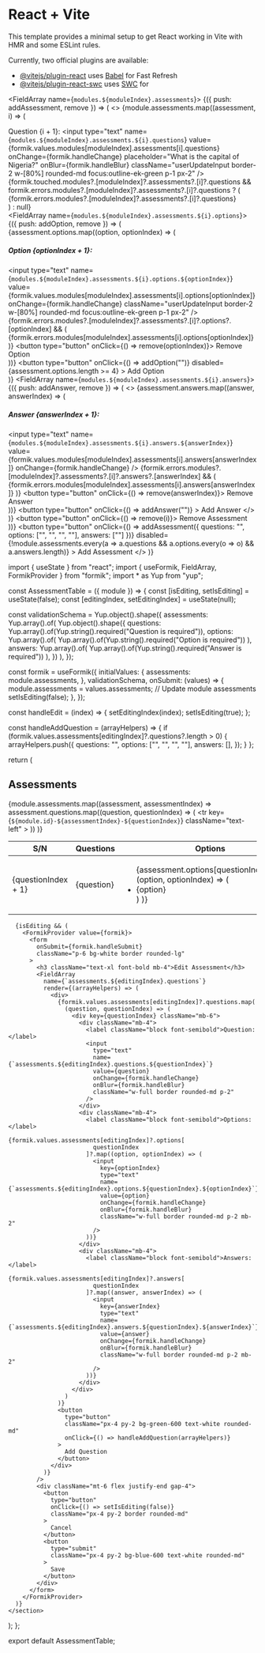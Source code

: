 # React + Vite

This template provides a minimal setup to get React working in Vite with HMR and some ESLint rules.

Currently, two official plugins are available:

- [@vitejs/plugin-react](https://github.com/vitejs/vite-plugin-react/blob/main/packages/plugin-react/README.md) uses [Babel](https://babeljs.io/) for Fast Refresh
- [@vitejs/plugin-react-swc](https://github.com/vitejs/vite-plugin-react-swc) uses [SWC](https://swc.rs/) for 

<FieldArray name={`modules.${moduleIndex}.assessments`}>
                          {({ push: addAssessment, remove }) => (
                            <>
                              {module.assessments.map((assessment, i) => (
                                <section key={i} className="userUpdateItem flex flex-col relative gap-10">
                                  <div className="flex gap-10">
                                    <label className="capitalize font-semibold w-[180px]">Question {i + 1}:</label>
                                    <input
                                      type="text"
                                      name={`modules.${moduleIndex}.assessments.${i}.questions`}
                                      value={formik.values.modules[moduleIndex].assessments[i].questions}
                                      onChange={formik.handleChange}
                                      placeholder="What is the capital of Nigeria?"
                                      onBlur={formik.handleBlur}
                                      className="userUpdateInput border-2 w-[80%] rounded-md focus:outline-ek-green p-1 px-2"
                                    />
                                    {formik.touched.modules?.[moduleIndex]?.assessments?.[i]?.questions && formik.errors.modules?.[moduleIndex]?.assessments?.[i]?.questions ? (
                                      <div className="error absolute top-16 text-red-600 text-[12px]">{formik.errors.modules?.[moduleIndex]?.assessments?.[i]?.questions}</div>
                                    ) : null}
                                  </div>
                                  <FieldArray name={`modules.${moduleIndex}.assessments.${i}.options`}>
                                    {({ push: addOption, remove }) => (
                                      <section className="flex flex-col gap-10">
                                        {assessment.options.map((option, optionIndex) => (
                                          <div key={optionIndex} className="flex gap-10">
                                            <h5 className="capitalize font-semibold w-[180px]">Option {optionIndex + 1}:</h5>
                                            <input
                                              type="text"
                                              name={`modules.${moduleIndex}.assessments.${i}.options.${optionIndex}`}
                                              value={formik.values.modules[moduleIndex].assessments[i].options[optionIndex]}
                                              onChange={formik.handleChange}
                                              className="userUpdateInput border-2 w-[80%] rounded-md focus:outline-ek-green p-1 px-2"
                                            />
                                            {formik.errors.modules?.[moduleIndex]?.assessments?.[i]?.options?.[optionIndex] && (
                                              <span>{formik.errors.modules[moduleIndex].assessments[i].options[optionIndex]}</span>
                                            )}
                                            <button type="button" onClick={() => remove(optionIndex)}>
                                              Remove Option
                                            </button>
                                          </div>
                                        ))}
                                        <button
                                          type="button"
                                          onClick={() => addOption("")}
                                          disabled={assessment.options.length >= 4}
                                        >
                                          Add Option
                                        </button>
                                      </section>
                                    )}
                                  </FieldArray>
                                  <FieldArray name={`modules.${moduleIndex}.assessments.${i}.answers`}>
                                    {({ push: addAnswer, remove }) => (
                                      <>
                                        {assessment.answers.map((answer, answerIndex) => (
                                          <div key={answerIndex} className="relative flex gap-10">
                                            <h5 className="capitalize font-semibold w-[180px]">Answer {answerIndex + 1}:</h5>
                                            <input
                                              type="text"
                                              name={`modules.${moduleIndex}.assessments.${i}.answers.${answerIndex}`}
                                              value={formik.values.modules[moduleIndex].assessments[i].answers[answerIndex]}
                                              onChange={formik.handleChange}
                                            />
                                            {formik.errors.modules?.[moduleIndex]?.assessments?.[i]?.answers?.[answerIndex] && (
                                              <span>{formik.errors.modules[moduleIndex].assessments[i].answers[answerIndex]}</span>
                                            )}
                                            <button type="button" onClick={() => remove(answerIndex)}>
                                              Remove Answer
                                            </button>
                                          </div>
                                        ))}
                                        <button
                                          type="button"
                                          onClick={() => addAnswer("")}
                                        >
                                          Add Answer
                                        </button>
                                      </>
                                    )}
                                  </FieldArray>
                                  <button type="button" onClick={() => remove(i)}>
                                    Remove Assessment
                                  </button>
                                </section>
                              ))}
                              <button
                                type="button"
                                onClick={() => addAssessment({ questions: "", options: ["", "", "", ""], answers: [""] })}
                                disabled={!module.assessments.every(a => a.questions && a.options.every(o => o) && a.answers.length)}
                              >
                                Add Assessment
                              </button>
                            </>
                          )}
                        </FieldArray>

<!-- Second solution -->
import { useState } from "react";
import { useFormik, FieldArray, FormikProvider } from "formik";
import * as Yup from "yup";

const AssessmentTable = ({ module }) => {
  const [isEditing, setIsEditing] = useState(false);
  const [editingIndex, setEditingIndex] = useState(null);

  const validationSchema = Yup.object().shape({
    assessments: Yup.array().of(
      Yup.object().shape({
        questions: Yup.array().of(Yup.string().required("Question is required")),
        options: Yup.array().of(
          Yup.array().of(Yup.string().required("Option is required"))
        ),
        answers: Yup.array().of(
          Yup.array().of(Yup.string().required("Answer is required"))
        ),
      })
    ),
  });

  const formik = useFormik({
    initialValues: {
      assessments: module.assessments,
    },
    validationSchema,
    onSubmit: (values) => {
      module.assessments = values.assessments; // Update module assessments
      setIsEditing(false);
    },
  });

  const handleEdit = (index) => {
    setEditingIndex(index);
    setIsEditing(true);
  };

  const handleAddQuestion = (arrayHelpers) => {
    if (formik.values.assessments[editingIndex]?.questions?.length > 0) {
      arrayHelpers.push({
        questions: "",
        options: ["", "", "", ""],
        answers: [],
      });
    }
  };

  return (
    <section className="userInfo flex flex-col gap-8">
      <h2 className="text-2xl font-bold">Assessments</h2>
      <article className="work flex flex-col gap-5">
        <table className="table-auto w-full border-collapse border border-gray-300">
          <thead>
            <tr className="bg-gray-200">
              <th className="border border-gray-300 px-4 py-2">S/N</th>
              <th className="border border-gray-300 px-4 py-2">Questions</th>
              <th className="border border-gray-300 px-4 py-2">Options</th>
              <th className="border border-gray-300 px-4 py-2">Answers</th>
              <th className="border border-gray-300 px-4 py-2">Actions</th>
            </tr>
          </thead>
          <tbody>
            {module.assessments.map((assessment, assessmentIndex) =>
              assessment.questions.map((question, questionIndex) => (
                <tr
                  key={`${module.id}-${assessmentIndex}-${questionIndex}`}
                  className="text-left"
                >
                  <td className="border border-gray-300 px-4 py-2 text-center">
                    {questionIndex + 1}
                  </td>
                  <td className="border border-gray-300 px-4 py-2">
                    {question}
                  </td>
                  <td className="border border-gray-300 px-4 py-2">
                    <ul className="list-disc list-inside">
                      {assessment.options[questionIndex]?.map(
                        (option, optionIndex) => (
                          <li key={optionIndex}>{option}</li>
                        )
                      )}
                    </ul>
                  </td>
                  <td className="border border-gray-300 px-4 py-2">
                    <ul className="list-disc list-inside">
                      {assessment.answers[questionIndex]?.map(
                        (answer, answerIndex) => (
                          <li key={answerIndex}>{answer}</li>
                        )
                      )}
                    </ul>
                  </td>
                  <td className="border border-gray-300 px-4 py-2 text-center">
                    <button
                      onClick={() => handleEdit(assessmentIndex)}
                      className="text-blue-600 underline"
                    >
                      Edit
                    </button>
                  </td>
                </tr>
              ))
            )}
          </tbody>
        </table>
      </article>

      {isEditing && (
        <FormikProvider value={formik}>
          <form
            onSubmit={formik.handleSubmit}
            className="p-6 bg-white border rounded-lg"
          >
            <h3 className="text-xl font-bold mb-4">Edit Assessment</h3>
            <FieldArray
              name={`assessments.${editingIndex}.questions`}
              render={(arrayHelpers) => (
                <div>
                  {formik.values.assessments[editingIndex]?.questions.map(
                    (question, questionIndex) => (
                      <div key={questionIndex} className="mb-6">
                        <div className="mb-4">
                          <label className="block font-semibold">Question:</label>
                          <input
                            type="text"
                            name={`assessments.${editingIndex}.questions.${questionIndex}`}
                            value={question}
                            onChange={formik.handleChange}
                            onBlur={formik.handleBlur}
                            className="w-full border rounded-md p-2"
                          />
                        </div>
                        <div className="mb-4">
                          <label className="block font-semibold">Options:</label>
                          {formik.values.assessments[editingIndex]?.options[
                            questionIndex
                          ]?.map((option, optionIndex) => (
                            <input
                              key={optionIndex}
                              type="text"
                              name={`assessments.${editingIndex}.options.${questionIndex}.${optionIndex}`}
                              value={option}
                              onChange={formik.handleChange}
                              onBlur={formik.handleBlur}
                              className="w-full border rounded-md p-2 mb-2"
                            />
                          ))}
                        </div>
                        <div className="mb-4">
                          <label className="block font-semibold">Answers:</label>
                          {formik.values.assessments[editingIndex]?.answers[
                            questionIndex
                          ]?.map((answer, answerIndex) => (
                            <input
                              key={answerIndex}
                              type="text"
                              name={`assessments.${editingIndex}.answers.${questionIndex}.${answerIndex}`}
                              value={answer}
                              onChange={formik.handleChange}
                              onBlur={formik.handleBlur}
                              className="w-full border rounded-md p-2 mb-2"
                            />
                          ))}
                        </div>
                      </div>
                    )
                  )}
                  <button
                    type="button"
                    className="px-4 py-2 bg-green-600 text-white rounded-md"
                    onClick={() => handleAddQuestion(arrayHelpers)}
                  >
                    Add Question
                  </button>
                </div>
              )}
            />
            <div className="mt-6 flex justify-end gap-4">
              <button
                type="button"
                onClick={() => setIsEditing(false)}
                className="px-4 py-2 border rounded-md"
              >
                Cancel
              </button>
              <button
                type="submit"
                className="px-4 py-2 bg-blue-600 text-white rounded-md"
              >
                Save
              </button>
            </div>
          </form>
        </FormikProvider>
      )}
    </section>
  );
};

export default AssessmentTable;
